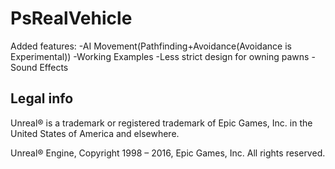 # PsRealVehicle


Added features:
-AI Movement(Pathfinding+Avoidance(Avoidance is Experimental))
-Working Examples
-Less strict design for owning pawns
-Sound Effects




## Legal info

Unreal® is a trademark or registered trademark of Epic Games, Inc. in the United States of America and elsewhere.

Unreal® Engine, Copyright 1998 – 2016, Epic Games, Inc. All rights reserved.

